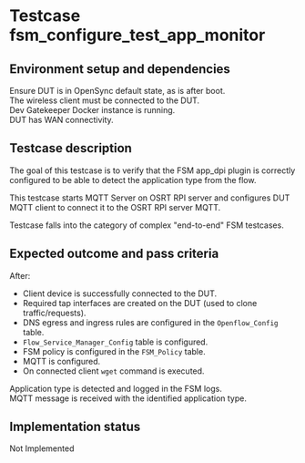 # Testcase fsm_configure_test_app_monitor

## Environment setup and dependencies

Ensure DUT is in OpenSync default state, as is after boot.\
The wireless client must be connected to the DUT.\
Dev
Gatekeeper Docker instance is running.\
DUT has WAN connectivity.

## Testcase description

The goal of this testcase is to verify that the FSM app_dpi plugin is correctly configured to be able to detect the
application type from the flow.

This testcase starts MQTT Server on OSRT RPI server and configures DUT MQTT client to connect it to the OSRT RPI server
MQTT.

Testcase falls into the category of complex "end-to-end" FSM testcases.

## Expected outcome and pass criteria

After:

- Client device is successfully connected to the DUT.
- Required tap interfaces are created on the DUT (used to clone traffic/requests).
- DNS egress and ingress rules are configured in the `Openflow_Config` table.
- `Flow_Service_Manager_Config` table is configured.
- FSM policy is configured in the `FSM_Policy` table.
- MQTT is configured.
- On connected client `wget` command is executed.

Application type is detected and logged in the FSM logs.\
MQTT message is received with the identified application type.

## Implementation status

Not Implemented
